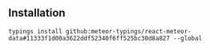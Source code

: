 ## Installation

`typings install github:meteor-typings/react-meteor-data#11333f1d00a3622ddf52340f6ff525bc30d8a827 --global`
